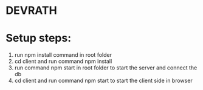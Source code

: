 # DEVRATH

# Setup steps:
1. run npm install command in root folder
2. cd client and run command npm install
3. run command npm start in root folder to start the server and connect the db
4. cd client and run command npm start to start the client side in browser
